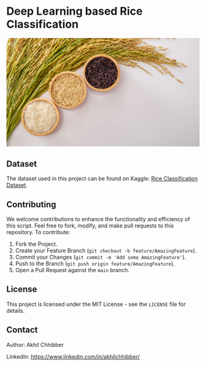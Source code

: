 # Deep Learning based Rice Classification
<p align="center">
  <img src="https://github.com/akhilchibber/Rice-Classification/blob/main/Rice-Classification.png?raw=true" alt="earthml Logo">
</p>

## Dataset
The dataset used in this project can be found on Kaggle: [Rice Classification Dataset](https://www.kaggle.com/datasets/muratkokludataset/rice-image-dataset). 

## Contributing
We welcome contributions to enhance the functionality and efficiency of this script. Feel free to fork, modify, and make pull requests to this repository. To contribute:

1. Fork the Project.
2. Create your Feature Branch (`git checkout -b feature/AmazingFeature`).
3. Commit your Changes (`git commit -m 'Add some AmazingFeature'`).
4. Push to the Branch (`git push origin feature/AmazingFeature`).
5. Open a Pull Request against the `main` branch.

## License

This project is licensed under the MIT License - see the `LICENSE` file for details.

## Contact

Author: Akhil Chhibber

LinkedIn: https://www.linkedin.com/in/akhilchhibber/
